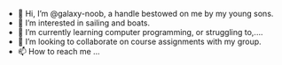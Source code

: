 - 👋 Hi, I’m @galaxy-noob, a handle bestowed on me by my young sons.
- 👀 I’m interested in sailing and boats.
- 🌱 I’m currently learning computer programming, or struggling to,....
- 💞️ I’m looking to collaborate on course assignments with my group.
- 📫 How to reach me ...

<!---
galaxy-noob/galaxy-noob is a ✨ special ✨ repository because its `README.md` (this file) appears on your GitHub profile.
You can click the Preview link to take a look at your changes.
--->
